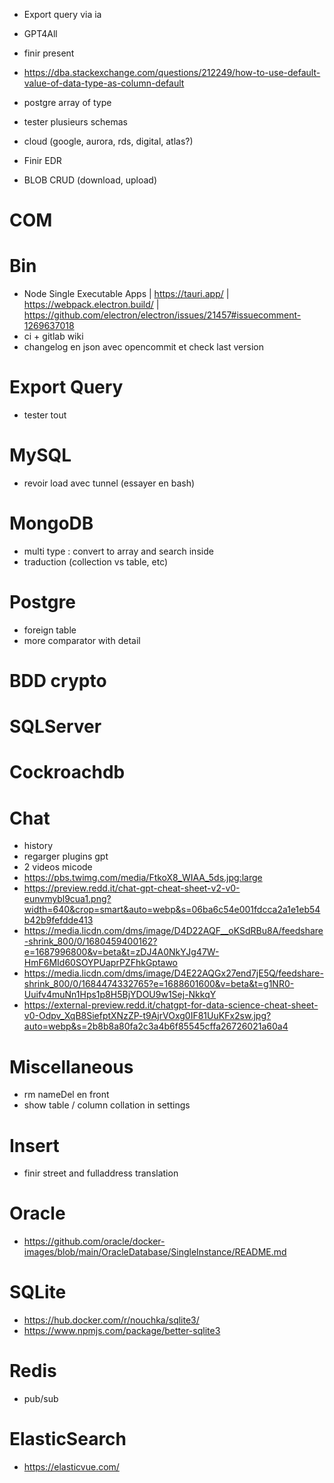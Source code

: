 - Export query via ia
- GPT4All
- finir present


- https://dba.stackexchange.com/questions/212249/how-to-use-default-value-of-data-type-as-column-default
- postgre array of type
- tester plusieurs schemas




- cloud (google, aurora, rds, digital, atlas?)
- Finir EDR
- BLOB CRUD (download, upload)












# COM

# Bin
- Node Single Executable Apps | https://tauri.app/ | https://webpack.electron.build/ | https://github.com/electron/electron/issues/21457#issuecomment-1269637018
- ci + gitlab wiki
- changelog en json avec opencommit et check last version

# Export Query
- tester tout

# MySQL
- revoir load avec tunnel (essayer en bash)

# MongoDB
- multi type : convert to array and search inside
- traduction (collection vs table, etc)

# Postgre
- foreign table
- more comparator with detail

# BDD crypto

# SQLServer

# Cockroachdb

# Chat
- history
- regarger plugins gpt
- 2 videos micode
- https://pbs.twimg.com/media/FtkoX8_WIAA_5ds.jpg:large
- https://preview.redd.it/chat-gpt-cheat-sheet-v2-v0-eunvmybl9cua1.png?width=640&crop=smart&auto=webp&s=06ba6c54e001fdcca2a1e1eb54b42b9fefdde413
- https://media.licdn.com/dms/image/D4D22AQF__oKSdRBu8A/feedshare-shrink_800/0/1680459400162?e=1687996800&v=beta&t=zDJ4A0NkYJg47W-HmF6MId60SOYPUaprPZFhkGptawo
- https://media.licdn.com/dms/image/D4E22AQGx27end7jE5Q/feedshare-shrink_800/0/1684474332765?e=1688601600&v=beta&t=g1NR0-Uuifv4muNn1Hps1p8H5BjYDOU9w1Sej-NkkqY
- https://external-preview.redd.it/chatgpt-for-data-science-cheat-sheet-v0-Odpv_XqB8SiefptXNzZP-t9AjrVOxg0IF81UuKFx2sw.jpg?auto=webp&s=2b8b8a80fa2c3a4b6f85545cffa26726021a60a4











# Miscellaneous
- rm nameDel en front
- show table / column collation in settings

# Insert
- finir street and fulladdress translation

# Oracle
- https://github.com/oracle/docker-images/blob/main/OracleDatabase/SingleInstance/README.md

# SQLite
- https://hub.docker.com/r/nouchka/sqlite3/
- https://www.npmjs.com/package/better-sqlite3

# Redis
- pub/sub

# ElasticSearch
- https://elasticvue.com/
